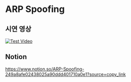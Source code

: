 # ARP Spoofing
## 시연 영상
[![Test Video](https://img.youtube.com/vi/qgJ5ySQUuQE/0.jpg)](https://youtu.be/Bs43xWR-gQs)

## Notion
https://www.notion.so/ARP-Spoofing-249a8afe02438025a90ddd401710a0e1?source=copy_link
